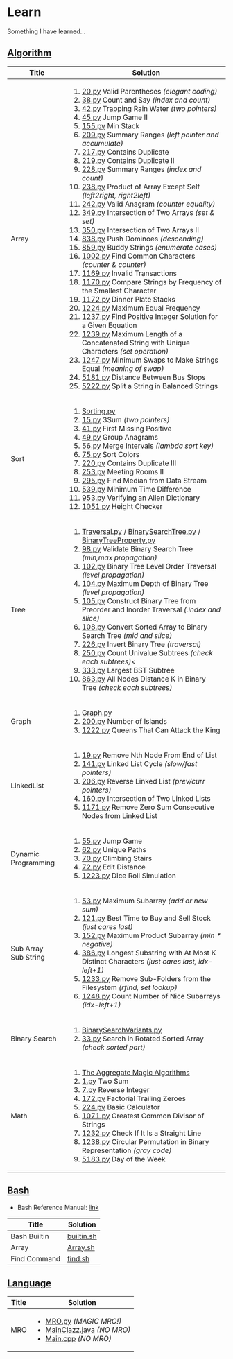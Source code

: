 # Learn
Something I have learned...

## [Algorithm](./algorithm/)
| Title | Solution |
| ----- | -------- |
| Array  | <ol><li>[20.py](./algorithm/Array/20.py) Valid Parentheses _(elegant coding)_</li><li>[38.py](./algorithm/Array/38.py) Count and Say _(index and count)_</li><li>[42.py](./algorithm/Array/42.py) Trapping Rain Water _(two pointers)_</li><li>[45.py](./algorithm/Array/45.py) Jump Game II</li><li>[155.py](./algorithm/Array/155.py) Min Stack</li><li>[209.py](./algorithm/Array/209.py) Summary Ranges _(left pointer and accumulate)_</li><li>[217.py](./algorithm/Array/217.py) Contains Duplicate</li><li>[219.py](./algorithm/Array/219.py) Contains Duplicate II</li><li>[228.py](./algorithm/Array/228.py) Summary Ranges _(index and count)_</li><li>[238.py](./algorithm/Array/238.py) Product of Array Except Self _(left2right, right2left)_</li><li>[242.py](./algorithm/Array/242.py) Valid Anagram _(counter equality)_</li><li>[349.py](./algorithm/Array/349.py) Intersection of Two Arrays _(set & set)_</li><li>[350.py](./algorithm/Array/350.py) Intersection of Two Arrays II</li><li>[838.py](./algorithm/Array/838.py) Push Dominoes _(descending)_</li><li>[859.py](./algorithm/Array/859.py) Buddy Strings _(enumerate cases)_</li><li>[1002.py](./algorithm/Array/1002.py) Find Common Characters _(counter & counter)_</li><li>[1169.py](./algorithm/Array/1169.py) Invalid Transactions</li><li>[1170.py](./algorithm/Array/1170.py) Compare Strings by Frequency of the Smallest Character</li><li>[1172.py](./algorithm/Array/1172.py) Dinner Plate Stacks</li><li>[1224.py](./algorithm/Array/1224.py) Maximum Equal Frequency</li><li>[1237.py](./algorithm/Array/1237.py) Find Positive Integer Solution for a Given Equation</li><li>[1239.py](./algorithm/Array/1239.py) Maximum Length of a Concatenated String with Unique Characters _(set operation)_</li><li>[1247.py](./algorithm/Array/1247.py) Minimum Swaps to Make Strings Equal _(meaning of swap)_</li><li>[5181.py](./algorithm/Array/5181.py) Distance Between Bus Stops</li><li>[5222.py](./algorithm/Array/5222.py) Split a String in Balanced Strings</li></ol> |
| Sort  | <ol><li>[Sorting.py](./algorithm/Sort/Sorting.py)</li><li>[15.py](./algorithm/Sort/15.py) 3Sum _(two pointers)_</li><li>[41.py](./algorithm/Sort/41.py) First Missing Positive</li><li>[49.py](./algorithm/Sort/49.py) Group Anagrams</li><li>[56.py](./algorithm/Sort/56.py) Merge Intervals _(lambda sort key)_</li><li>[75.py](./algorithm/Sort/75.py) Sort Colors</li><li>[220.py](./algorithm/Sort/220.py) Contains Duplicate III</li><li>[253.py](./algorithm/Sort/253.py) Meeting Rooms II</li><li>[295.py](./algorithm/Sort/295.py) Find Median from Data Stream</li><li>[539.py](./algorithm/Sort/539.py) Minimum Time Difference</li><li>[953.py](./algorithm/Sort/953.py) Verifying an Alien Dictionary</li><li>[1051.py](./algorithm/Sort/1051.py) Height Checker</li></ol> |
| Tree  | <ol><li>[Traversal.py](./algorithm/Tree/Traversal.py) / [BinarySearchTree.py](./algorithm/Tree/BinarySearchTree.py) / [BinaryTreeProperty.py](./algorithm/Tree/BinaryTreeProperty.py)</li><li>[98.py](./algorithm/Tree/98.py) Validate Binary Search Tree _(min,max propagation)_</li><li>[102.py](./algorithm/Tree/102.py) Binary Tree Level Order Traversal _(level propagation)_</li><li>[104.py](./algorithm/Tree/104.py) Maximum Depth of Binary Tree _(level propagation)_</li><li>[105.py](./algorithm/Tree/105.py) Construct Binary Tree from Preorder and Inorder Traversal _(.index and slice)_</li><li>[108.py](./algorithm/Tree/108.py) Convert Sorted Array to Binary Search Tree _(mid and slice)_</li><li>[226.py](./algorithm/Tree/226.py) Invert Binary Tree _(traversal)_</li><li>[250.py](./algorithm/Tree/250.py) Count Univalue Subtrees _(check each subtrees)_<</li><li>[333.py](./algorithm/Tree/333.py) Largest BST Subtree</li><li>[863.py](./algorithm/Tree/863.py) All Nodes Distance K in Binary Tree _(check each subtrees)_</li></ol> |
| Graph | <ol><li>[Graph.py](./algorithm/Graph/Graph.py)</li><li>[200.py](./algorithm/Graph/200.py) Number of Islands</li><li>[1222.py](./algorithm/Graph/1222.py) Queens That Can Attack the King</li></ol> |
| LinkedList | <ol><li>[19.py](./algorithm/LinkedList/19.py) Remove Nth Node From End of List</li><li>[141.py](./algorithm/LinkedList/141.py) Linked List Cycle _(slow/fast pointers)_</li><li>[206.py](./algorithm/LinkedList/206.py) Reverse Linked List _(prev/curr pointers)_</li><li>[160.py](./algorithm/LinkedList/160.py) Intersection of Two Linked Lists</li><li>[1171.py](./algorithm/LinkedList/1171.py) Remove Zero Sum Consecutive Nodes from Linked List</li></ol> |
| Dynamic Programming | <ol><li>[55.py](./algorithm/DP/55.py) Jump Game</li><li>[62.py](./algorithm/DP/62.py) Unique Paths</li><li>[70.py](./algorithm/DP/70.py) Climbing Stairs</li><li>[72.py](./algorithm/DP/72.py) Edit Distance</li><li>[1223.py](./algorithm/DP/1223.py) Dice Roll Simulation</li></ol> |
| Sub Array<br>Sub String | <ol><li>[53.py](./algorithm/Sub/53.py) Maximum Subarray _(add or new sum)_</li><li>[121.py](./algorithm/Sub/121.py) Best Time to Buy and Sell Stock _(just cares last)_</li><li>[152.py](./algorithm/Sub/152.py) Maximum Product Subarray _(min * negative)_</li><li>[386.py](./algorithm/Sub/386.py) Longest Substring with At Most K Distinct Characters _(just cares last, idx-left+1)_</li><li>[1233.py](./algorithm/Sub/1233.py) Remove Sub-Folders from the Filesystem _(rfind, set lookup)_</li><li>[1248.py](./algorithm/Sub/1248.py) Count Number of Nice Subarrays _(idx-left+1)_</li></ol> |
| Binary Search | <ol><li>[BinarySearchVariants.py](./algorithm/BinarySearch/BinarySearchVariants.py)</li><li>[33.py](./algorithm/BinarySearch/33.py) Search in Rotated Sorted Array _(check sorted part)_</li></ol> |
| Math | <ol><li>[The Aggregate Magic Algorithms](http://aggregate.org/MAGIC/)</li><li>[1.py](./algorithm/Math/1.py) Two Sum</li><li>[7.py](./algorithm/Math/7.py) Reverse Integer</li><li>[172.py](./algorithm/Math/172.py) Factorial Trailing Zeroes</li><li>[224.py](./algorithm/Math/224.py) Basic Calculator</li><li>[1071.py](./algorithm/Math/1071.py) Greatest Common Divisor of Strings</li><li>[1232.py](./algorithm/Math/1232.py) Check If It Is a Straight Line</li><li>[1238.py](./algorithm/Math/1238.py) Circular Permutation in Binary Representation _(gray code)_</li><li>[5183.py](./algorithm/Math/5183.py) Day of the Week</li></ol> |

## [Bash](./bash/)
* Bash Reference Manual: [link](https://www.gnu.org/software/bash/manual/bash.html)

| Title      | Solution                      |
| -----      | --------                      | 
|Bash Builtin|[builtin.sh](./bash/builtin.sh)|
|Array       |[Array.sh](./bash/Array.sh)    |
|Find Command|[find.sh](./bash/find.sh)      |

## [Language](./language/)

| Title      | Solution                      |
| -----      | --------                      | 
|MRO|<ul><li>[MRO.py](./language/MRO/MRO.py) _(MAGIC MRO!)_</li><li>[MainClazz.java](./language/MRO/MainClazz.java) _(NO MRO)_</li><li>[Main.cpp](./language/MRO/Main.cpp) _(NO MRO)_</li></ul>|